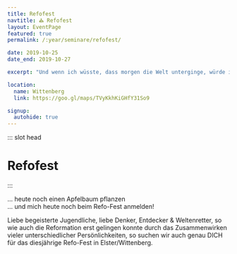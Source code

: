 ```yaml
---
title: Refofest
navtitle: ⛪ Refofest
layout: EventPage
featured: true
permalink: /:year/seminare/refofest/

date: 2019-10-25
date_end: 2019-10-27

excerpt: "Und wenn ich wüsste, dass morgen die Welt unterginge, würde ich ..."

location:
  name: Wittenberg
  link: https://goo.gl/maps/TVyKkhKiGHfY31So9

signup:
  autohide: true
---
```


::: slot head

# Refofest

:::

... heute noch einen Apfelbaum pflanzen <br>
... und mich heute noch beim Refo-Fest anmelden!

Liebe begeisterte Jugendliche, liebe Denker, Entdecker & Weltenretter,
so wie auch die Reformation erst gelingen konnte durch das Zusammenwirken vieler unterschiedlicher Persönlichkeiten, so suchen wir auch genau DICH für das diesjährige Refo-Fest in Elster/Wittenberg.
